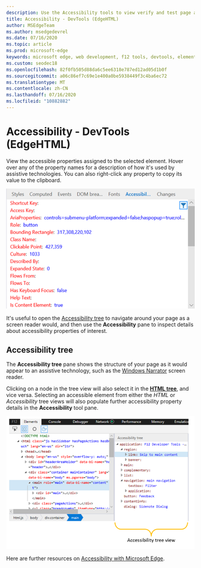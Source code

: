 ```yaml
---
description: Use the Accessibility tools to view verify and test page accessibility
title: Accessibility - DevTools (EdgeHTML)
author: MSEdgeTeam
ms.author: msedgedevrel
ms.date: 07/16/2020
ms.topic: article
ms.prod: microsoft-edge
keywords: microsoft edge, web development, f12 tools, devtools, elements, accessibility
ms.custom: seodec18
ms.openlocfilehash: 82f0fb505d88da6c5ee6318e787ed12ad05d1b0f
ms.sourcegitcommit: a06c86ef7c69e1e400a0be5938449f3c4ba6ec72
ms.translationtype: MT
ms.contentlocale: zh-CN
ms.lasthandoff: 07/16/2020
ms.locfileid: "10882882"
---
```

# Accessibility - DevTools (EdgeHTML)  

View the accessible properties assigned to the selected element. Hover over any of the property names for a description of how it's used by assistive technologies. You can also right-click any property to copy its value to the clipboard.

![Accessibility pane](../media/elements_accessibility.png)

It's useful to open the [Accessibility tree](#accessibility-tree) to navigate around your page as a screen reader would, and then use the **Accessibility** pane to inspect details about accessibility properties of interest.

## Accessibility tree  

The **Accessibility tree** pane shows the structure of your page as it would appear to an assistive technology, such as the [Windows Narrator](https://support.microsoft.com/help/22798/windows-10-narrator-get-started) screen reader.

Clicking on a node in the tree view will also select it in the [**HTML tree**](../elements.md#html-tree-view), and vice versa. Selecting an accessible element from either the *HTML* or *Accessibility* tree views will also populate further accessibility property details in the **Accessibility** tool pane. 

![Accessibility tree view](../media/elements_accessibility_tree.png)

Here are further resources on [Accessibility with Microsoft Edge](../../accessibility.md).
